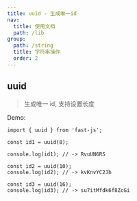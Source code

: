 ```yaml
---
title: uuid - 生成唯一id
nav:
  title: 使用文档
  path: /lib
group:
  path: /string
  title: 字符串操作
  order: 2
---
```


## uuid

> 生成唯一 id, 支持设置长度

Demo:

```tsx | pure
import { uuid } from 'fast-js';

const id1 = uuid(8);

console.log(id1); // -> RvuUN6RS

const id2 = uuid(10);
console.log(id2); // -> kvKnvYC2Jb

const id3 = uuid(16);
console.log(id3); // -> su7itMfdk6f8ZcGi
```
